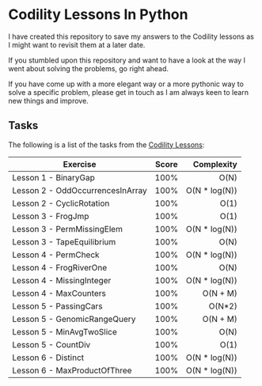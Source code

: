 # Codility Lessons In Python

I have created this repository to save my answers to the Codility lessons as I might want to revisit them at a later date.

If you stumbled upon this repository and want to have a look at the way I went about solving the problems, go right ahead. 

If you have come up with a more elegant way or a more pythonic way to solve a specific problem, please get in touch as I am always keen to learn new things and improve.

## Tasks

The following is a list of the tasks from the [Codility Lessons](https://app.codility.com/programmers/lessons):

Exercise | Score | Complexity
-------- | :---: | ----------:
Lesson 1 - BinaryGap | 100% | O(N)
Lesson 2 - OddOccurrencesInArray | 100% | O(N * log(N))
Lesson 2 - CyclicRotation | 100% | O(1)
Lesson 3 - FrogJmp | 100% | O(1)
Lesson 3 - PermMissingElem | 100% | O(N * log(N))
Lesson 3 - TapeEquilibrium | 100% | O(N)
Lesson 4 - PermCheck | 100% | O(N * log(N))
Lesson 4 - FrogRiverOne | 100% | O(N)
Lesson 4 - MissingInteger | 100% | O(N * log(N))
Lesson 4 - MaxCounters | 100% | O(N + M)
Lesson 5 - PassingCars | 100% | O(N*2)
Lesson 5 - GenomicRangeQuery | 100% | O(N + M)
Lesson 5 - MinAvgTwoSlice | 100% | O(N)
Lesson 5 - CountDiv | 100% | O(1)
Lesson 6 - Distinct | 100% | O(N * log(N))
Lesson 6 - MaxProductOfThree | 100% | O(N * log(N))


